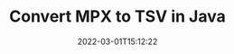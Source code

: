 ---
############################# Static ############################
layout: "auto-gen-conversion"
date: 2022-03-01T15:12:22
draft: false
otherformats: bmp dcm emf emz gif ico jp2 jpeg jpg mpp mpx png ppt psb psd svg svgz tga tif tiff webp wmf wmz xer
breadcrumb: MPX to TSV in Java

############################# Head ############################
head_title: "Convert MPX to TSV in Java"
head_description: "MPX to TSV conversion in Java with a few lines of code. Convert over 160 file formats using the GroupDocs Document Conversion API for Java."

############################# Header ############################
title: "Convert MPX to TSV in Java"
description: "MPX to TSV conversion with a few lines of Java code"
bg_image: "https://cms.admin.containerize.com/templates/aspose/App_Themes/V3/images/bg/header1.png"
bg_overlay: false
button:
    enable: true

############################# SubMenu ############################
submenu:
    enable: true

    left:
        img_alt: "GroupDocs.Conversion for Java"
        image: "https://cms.admin.containerize.com/templates/groupdocs/images/product-logos/90x90-noborder/groupdocs-conversion-java.png"
        product: "GroupDocs.Conversion"
        platform: "Java"

    

############################# About ############################
about:
    enable: true
    title: "About GroupDocs.Conversion for Java API"
    content: |
        [GroupDocs.Conversion for Java](https://products.groupdocs.com/conversion/java/) is an advanced file format conversion API for converting between popular image and document formats such as Microsoft Office, OpenDocument, PDF, HTML, email, CAD. and much more with just a few lines of code. The native API automatically detects the formats of the original documents and offers many options for customizing the converted documents. Along with the function of extracting information from a document, it also supports caching of the conversion results to the local disk by default. However, any type of cache storage can be supported by implementing the appropriate interfaces - Amazon S3, Dropbox, Google Drive, Windows Azure, Reddis, or any others.
    

overview:
    enable: true
    content: |
        Convert your MPX files to TSV files in Java. It only takes a couple of lines of Java code on any platform of your choice, such as Windows, Linux, macOS.
        You can try converting MPX to TSV for free and evaluate the quality of the conversion results.
        Along with simple file conversion scripts, you can try more sophisticated options for loading the MPX source file and storing the TSV output.
        
        For example, for the source file MPX, you can use the following upload options:

        * automatic detection of the file format;
        * specify a password for protected files (if the file format supports it);
        * replace missing fonts to preserve the appearance of the document.

        There are also advanced conversion options for the TSV file:

        * convert a specific page of a document or a range of pages;
        * add a watermark to the converted TSV.

        Once the conversion is complete, you can save the TSV file to your local file path or to any third party storage such as FTP, Amazon S3, Google Drive, Dropbox etc.
        Please note - to convert MPX to TSV, you do not need to install any additional software, such as MS Office, Open Office, Adobe Acrobat Reader etc. 


############################# Steps ############################
steps:
    enable: true
    title_left: "Steps to Convert MPX to TSV in Java"
    content_left: |
        [GroupDocs.Conversion](https://products.groupdocs.com/conversion/java/) allows developers to easily convert a MPX file to TSV with a few lines of code.

        * Create a new instance of the Converter class and upload the file MPX with the full path
        * Set ConvertOptions for document type to TSV.
        * Call the convert() method and pass the document name (full path) and format (TSV) as a parameter
        
    title_right: "System Requirements"
    content_right: |
        Basic conversion using GroupDocs.Conversion for the Java API can be done with just a few lines of code. Our APIs are supported on all major platforms and operating systems. Before executing the code below, make sure you have the following prerequisites installed on your system.

        * Operating systems: Microsoft Windows, Linux, MacOS
        * Development environment: NetBeans, Intellij IDEA, Eclipse, etc.
        * Java runtime: J2SE 6.0 and above
        * Get the latest GroupDocs.Conversion for Java from [Maven](https://repository.groupdocs.com/webapp/#/artifacts/browse/tree/General/repo/com/groupdocs/groupdocs-conversion)
        
    code: |
        ```java
        // Load source file MPX for conversion
        Converter converter = new Converter("input.mpx");
        // Prepare conversion options for target format TSV
        ConvertOptions convertOptions = new FileType().fromExtension("tsv").getConvertOptions();
        // Convert to TSV format
        converter.convert("output.tsv", convertOptions);
        
        ```
        
demos:
    enable: true
    title: "MPX to TSV Live Demo"
    content: |
       Convert MPX to TSV now by visiting the [GroupDocs.Conversion App](https://products.groupdocs.app/conversion/family) website. The free demo has the following benefits
       

more_formats:
    enable: true
    title: "Other supported MPX conversions in Java"
    content: "You can also convert MPX to many other file formats. Please see the list below."
       
       
back_to_top:
    enable: true
---